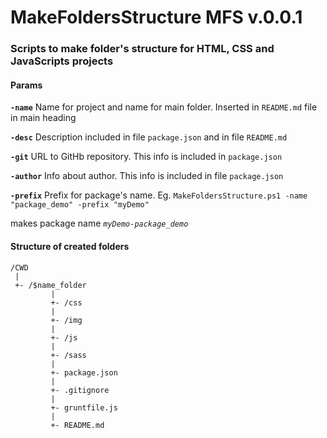 # MakeFoldersStructure MFS v.0.0.1

### Scripts to make folder's structure for HTML, CSS and JavaScripts projects

#### Params

**`-name`** 
Name for project and name for main folder. Inserted in `README.md` file in main heading

**`-desc`**
Description included in file `package.json` and in file `README.md`

**`-git`**
URL to GitHb repository. This info is included in `package.json` 

**`-author`**
Info about author. This info is included in file `package.json`

**`-prefix`**
Prefix for package's name. 
Eg.
        `MakeFoldersStructure.ps1 -name "package_demo" -prefix "myDemo"`

makes package name *`myDemo-package_demo`*


#### Structure of created folders
```
/CWD
 |
 +- /$name_folder 
         |
         +- /css
         |
         +- /img
         |
         +- /js
         |
         +- /sass
         |
         +- package.json
         |
         +- .gitignore
         | 
         +- gruntfile.js
         |
         +- README.md